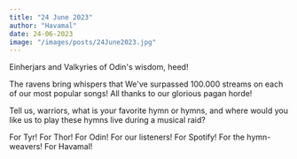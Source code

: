 ```yaml
---
title: "24 June 2023"
author: "Havamal"
date: 24-06-2023
image: "/images/posts/24June2023.jpg"
---
```


Einherjars and Valkyries of Odin's wisdom, heed!

The ravens bring whispers that We've surpassed 100.000 streams on each of our most popular songs! All thanks to our glorious pagan horde!

Tell us, warriors, what is your favorite hymn or hymns, and where would you like us to play these hymns live during a musical raid?

For Tyr! For Thor! For Odin! For our listeners! For Spotify! For the hymn-weavers! For Havamal!